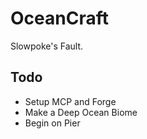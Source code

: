 OceanCraft
==========

Slowpoke's Fault.

Todo
----
- Setup MCP and Forge
- Make a Deep Ocean Biome
- Begin on Pier
